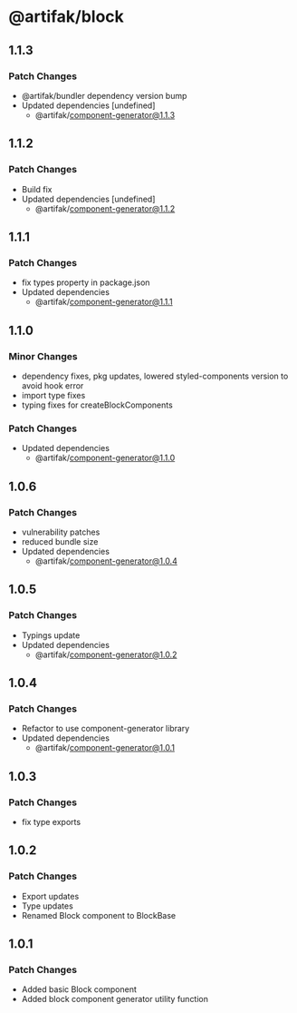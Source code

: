 # @artifak/block

## 1.1.3

### Patch Changes

- @artifak/bundler dependency version bump
- Updated dependencies [undefined]
  - @artifak/component-generator@1.1.3

## 1.1.2

### Patch Changes

- Build fix
- Updated dependencies [undefined]
  - @artifak/component-generator@1.1.2

## 1.1.1

### Patch Changes

- fix types property in package.json
- Updated dependencies
  - @artifak/component-generator@1.1.1

## 1.1.0

### Minor Changes

- dependency fixes, pkg updates, lowered styled-components version to avoid hook error
- import type fixes
- typing fixes for createBlockComponents

### Patch Changes

- Updated dependencies
  - @artifak/component-generator@1.1.0

## 1.0.6

### Patch Changes

- vulnerability patches
- reduced bundle size
- Updated dependencies
  - @artifak/component-generator@1.0.4

## 1.0.5

### Patch Changes

- Typings update
- Updated dependencies
  - @artifak/component-generator@1.0.2

## 1.0.4

### Patch Changes

- Refactor to use component-generator library
- Updated dependencies
  - @artifak/component-generator@1.0.1

## 1.0.3

### Patch Changes

- fix type exports

## 1.0.2

### Patch Changes

- Export updates
- Type updates
- Renamed Block component to BlockBase

## 1.0.1

### Patch Changes

- Added basic Block component
- Added block component generator utility function
